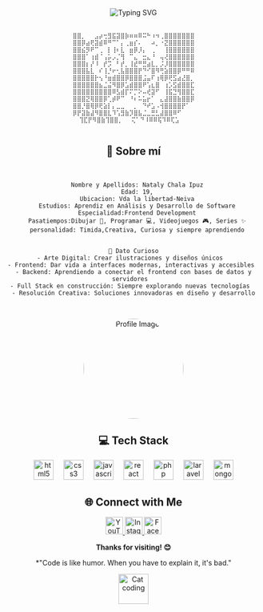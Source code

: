 <div align="center">
  <img src="https://readme-typing-svg.herokuapp.com?font=Fira+Code&size=32&duration=2800&pause=2000&color=38BDF8&center=true&vCenter=true&width=940&lines=Me+presento%2C+mi+nombre+es+Nataly;Un+gusto+en+conocerlos" alt="Typing SVG" />
</div>

</div>

</div>

<br> 
<div align="center">



```text
⣿⣿⡀⠀⠀⣠⡴⢒⣻⣯⣽⣿⡷⠶⠶⠿⠭⠓⠰⠲⢀⣿⣿⣿⣿⣿⣿⣿
⣿⣿⡿⣴⢟⣽⣾⠿⠛⠉⠁⡄⢀⣶⡎⠄⠀⠀⠴⡀⠐⣝⣿⣿⣿⣿⣿⣿
⣿⣿⣮⡻⠟⠉⢀⠀⡇⢸⠆⣇⠀⣶⡿⡸⡄⠀⢀⠀⠀⢸⣿⣿⣿⣿⣿⣿
⣿⣿⣿⠁⢰⣾⠈⢠⡥⡠⡈⢻⠀⠉⣄⠀⣒⣄⠘⠀⢤⢜⣿⣿⣿⣿⣿⣿
⣿⣿⣿⡆⡜⠸⠀⡞⡩⠀⠃⡞⡀⢸⣞⠛⣛⣴⣇⡀⡨⡸⣿⣿⣿⣿⣿⣿
⣿⣿⣿⣧⣇⠀⠎⢸⡘⠖⢂⣧⣿⣿⣿⡟⠙⠊⣿⠻⢛⣵⣿⣿⡿⠛⠛⠿
⣿⣿⣿⣿⣿⡗⢢⠘⣶⣾⣿⣿⡿⣿⣿⣿⣨⣤⠏⢰⢿⡿⢟⣫⣴⣜⣿⡀
⣿⣿⣿⣿⣿⣿⣦⣈⣬⠻⣿⡿⣡⣾⣿⣿⠟⢡⣆⣿⠀⢰⡡⣫⣾⣿⣿⣏
⣿⣿⣿⣿⣿⣿⣿⣿⣿⠿⣣⣾⡏⠍⡉⠕⠤⢞⣽⠋⠀⢸⣯⣙⢻⣿⣿⣏
⣿⣿⣿⣝⢿⣿⣿⡿⢁⡾⠟⠉⠀⠘⠆⠥⣥⡖⠁⠀⣄⣼⣿⣿⣷⣿⣿⡿
⣿⣿⡘⣿⢿⡿⢟⣵⡇⡄⣀⣀⠀⠀⡀⠀⠙⠞⣡⠠⢺⣿⣿⣿⣿⡟⠁⠀
⡿⡟⣽⣷⣼⠻⣿⣿⣇⠹⢡⣻⣷⡹⣿⣧⣈⣀⣛⣃⣼⣿⣿⠿⠋⠀⠀⠀
⢹⣏⡟⠻⣿⣷⢹⣿⣿⡀⠀⠀⢍⠁⠙⠸⠿⠿⢯⠹⠿⢏⣡⠀⠀
⠀⠀⠀⠀⠀⠀⠀⠀⠀⠀⠀⠀⠀⠀⠀⠀⠀⠀⠀⠀⠀⠀⠀⠀⠀⠀⠀⠀⠀⠀⠀⠀⠀⠀⠀⠀⠀
```


  
## 🌟 Sobre mí

  
<div align="center">
<pre>

```
  Nombre y Apellidos: Nataly Chala Ipuz
  Edad: 19,
  Ubicacion: Vda la libertad-Neiva
  Estudios: Aprendiz en Análisis y Desarrollo de Software
  Especialidad:Frontend Development
  Pasatiempos:Dibujar 🎨, Programar 💻, Videojuegos 🎮, Series ✨
  personalidad: Timida,Creativa, Curiosa y siempre aprendiendo


🚀 Dato Curioso
- Arte Digital: Crear ilustraciones y diseños únicos  
- Frontend: Dar vida a interfaces modernas, interactivas y accesibles  
- Backend: Aprendiendo a conectar el frontend con bases de datos y servidores  
- Full Stack en construcción: Siempre explorando nuevas tecnologías  
- Resolución Creativa: Soluciones innovadoras en diseño y desarrollo

 ```
</pre>
</div>
<div align="center">
  <img src="https://staticg.sportskeeda.com/editor/2022/09/b8258-16624650488441-1920.jpg" alt="Profile Image" width="200" style="border-radius: 50%;" />
</div>

<!-- Updated tech stack section with better spacing -->
## 💻 Tech Stack

<div align="center">
  <img src="https://cdn.jsdelivr.net/gh/devicons/devicon/icons/html5/html5-original.svg" height="40" alt="html5 logo" />
  <img width="12" />
  <img src="https://cdn.jsdelivr.net/gh/devicons/devicon/icons/css3/css3-original.svg" height="40" alt="css3 logo" />
  <img width="12" />
  <img src="https://cdn.jsdelivr.net/gh/devicons/devicon/icons/javascript/javascript-original.svg" height="40" alt="javascript logo" />
  <img width="12" />
  <img src="https://cdn.jsdelivr.net/gh/devicons/devicon/icons/react/react-original.svg" height="40" alt="react logo" />
  <img width="12" />
  <img src="https://cdn.jsdelivr.net/gh/devicons/devicon/icons/php/php-original.svg" height="40" alt="php logo" />
  <img width="12" />
  <img src="https://cdn.jsdelivr.net/gh/devicons/devicon/icons/laravel/laravel-original.svg" height="40" alt="laravel logo" />
  <img width="12" />
  <img src="https://cdn.jsdelivr.net/gh/devicons/devicon/icons/mongodb/mongodb-original.svg" height="40" alt="mongodb logo" />
</div>




## 🌐 Connect with Me

<div align="center">
  <a href="https://www.youtube.com/@Natty_uu741" target="_blank">
    <img src="https://img.shields.io/static/v1?message=Youtube&logo=youtube&label=&color=FF0000&logoColor=white&labelColor=&style=for-the-badge" height="35" alt="YouTube" />
  </a>
  <a href="https://www.instagram.com/nattyci_byethost16_?igsh=MTdpYmhhNWdib3Zkbw==" target="_blank">
    <img src="https://img.shields.io/static/v1?message=Instagram&logo=instagram&label=&color=E4405F&logoColor=white&labelColor=&style=for-the-badge" height="35" alt="Instagram" />
  </a>
  <a href="https://www.facebook.com/nataly.chalaipuz.7" target="_blank">
    <img src="https://img.shields.io/static/v1?message=Facebook&logo=facebook&label=&color=1877F2&logoColor=white&labelColor=&style=for-the-badge" height="35" alt="Facebook" />
  </a>
</div>


  **Thanks for visiting! 😊**
  

  
  *"Code is like humor. When you have to explain it, it's bad."
  
  <img src="https://media.giphy.com/media/LmNwrBhejkK9EFP504/giphy.gif" width="60" alt="Cat coding" />
  
</div>

